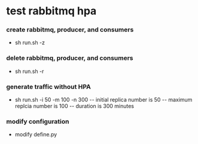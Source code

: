 # test rabbitmq hpa
### create rabbitmq, producer, and consumers
- sh run.sh -z
### delete rabbitmq, producer, and consumers
- sh run.sh -r
### generate traffic without HPA
- sh run.sh -i 50 -m 100 -n 300
-- initial replica number is 50
-- maximum replcia number is 100
-- duration is 300 minutes
### modify configuration
- modify define.py
